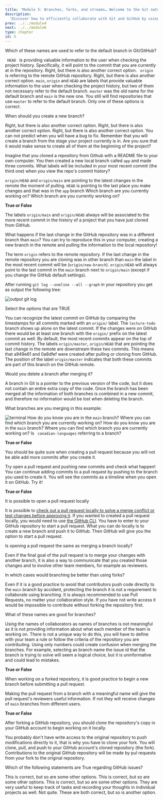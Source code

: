 ```yaml
---
title: 'Module 5: Branches, forks, and streams… Welcome to the Git nature walk!'
description:
  'Discover how to efficiently collaborate with Git and GitHub by using branches, forks ad pull requests.' 
prev: ../../module4
next: ../../module6
type: chapter
id: 5
---
```



<exercise id="0" title="Module Learning Outcomes" type="slides,video">

<slides source="module5/module5_00" shot="0" start="0:002" end="3:40">
</slides>

</exercise>

<exercise id="1" title="The role of branches" type="slides,video">

<slides source="module5/module5_01" shot="0" start="0:002" end="3:40">
</slides>

</exercise>

<exercise id='2' title="Be careful if you can't see the forest because of all the branches">

Which of these names are used to refer to the default branch in Git/GitHub?

<choice id = 1>
<opt text='<code>HEAD</code>'>
<code> HEAD </code> is providing valuable information to the user when checking the project history. Specifically, it will point to the commit that you are currently at in the repository.
</opt>
<opt text='<code>main</code>'>
Right, but there is also another correct option.
</opt>
<opt text='<code>origin</code>'>
<code> origin </code> is referring to the remote GitHub repository.
</opt>
<opt text='<code>master</code>'>
Right, but there is also another correct option.
</opt>
<opt text='The three first options are all correct'>
<code>main</code>, <code>origin</code> and <code>HEAD</code> are labels that provide valuable information to the user when checking the project history, but two of them not necessary refer to the default branch.
</opt>
<opt text='The second and fourth options are both correct' correct='true'>
<code>master</code> was the old name for the default branch and <code>main</code> is the new one. You still will find repositories that use <code>master</code> to refer to the default branch.
</opt>
<opt text='The two last options are both correct' >
Only one of these options is correct.
</opt>
</choice>

When should you create a new branch?

<choice id = 2>
<opt text='When you want to make a change that can break the code in the <code> main </code> branch'>
Right, but there is also another correct option.
</opt>
<opt text='You can create a branch when you decide to add a new feature, even if you later decide not to merge it'>
Right, but there is also another correct option.
</opt>
<opt text='You can create a branch to fix a bug, and then merge it to <code> main </code> '>
Right, but there is also another correct option.
</opt>
<opt text='It is the first thing you should do after you start a project. You open a branch for all the features you are planning to add to your code' >
You can not predict when you will have a bug to fix. 
</opt>
<opt text='All options are correct'>
Remember that you will create a branch from the stage your project currently is in. Are you sure that it would make sense to create all of them at the beginning of the project?   
</opt>
<opt text='The three first options are all correct' correct='true'>
</opt>
</choice>


Imagine that you cloned a repository from Github with a README file to your own computer. You then created a new local branch called <code>app</code> and made three commits. What labels will be included in your most recent commit (the third one) when you view the repo's commit history? 

<choice id = 3>
<opt text='<code>origin/HEAD</code> and <code>origin/main</code>'>
<code>origin/HEAD</code> and <code>origin/main</code> are pointing to the latest changes in the remote the moment of pulling.
</opt>
<opt text='<code>HEAD -> app</code> ' correct='true'>
<code>HEAD</code> is pointing to the last place you make changes and that was in the <code>app</code> branch
</opt>
<opt text='<code>main</code>'>
Which branch are you currently working on?
</opt>
<opt text=' <code>HEAD -> main</code>'>
Which branch are you currently working on?
</opt>
</choice>
</exercise>

<exercise id='3' title="What is the relationship between the branches?"  type='slides, video'>
<slides source='module5/module5_02' shot='0' start='3:42' end='4:35'> </slides>
</exercise>

<exercise id='4' title='How branches are related'>

**True or False**

The labels <code>origin/main</code> and <code>origin/HEAD</code> always will be associated to the more recent commit in the history of a project that you have just cloned from GitHub.

<choice id = 4>
<opt text='True'>
What happens if the last change in the GitHub repository was in a different branch than <code>main</code>? You can try to reproduce this in your computer, creating a new branch in the remote and pulling the information to the local repository!
</opt>
<opt text='False' correct='true'>

The term `origin` refers to the remote repository. If the last change in the remote repository you are cloning was in other branch than <code>main</code> the label in the most recent commit will be (<code>origin/new-branch</code>). <code>origin/HEAD</code> will always point to the last commit in the <code>main</code> branch next to <code>origin/main</code> (except if you change the GitHub default settings).

</opt>
</choice>

After running <code>git log --oneline --all --graph</code> in your repository you get as output the following tree:


<img src="/module5/module5-gitlog.png" alt="output git log"> 


Select the options that are TRUE

<choice id = 5>
<opt text='The most recent commit on GitHub was performed on the <code>lecture-todo</code> branch'>
You can recognize the latest commit on GitHub by comparing the timestamps for all commits marked with an <code>origin/</code> label.
</opt>
<opt text='There are changes to the <code>lecture-todo</code> branch that has not been pushed to GitHub yet ' correct='true'>
The <code>lecture-todo</code> branch shows up alone on the latest commit. If the changes were on GitHub there would be at least one branch with the <code>origin/</code> prefix on the latest commit as well.
</opt>
<opt text='The most recent local commit of this repository has associated the message "Update readme"' >
By default, the most recent commits appear on the top of commit history. 
</opt>
<opt text='The commits a949e61 and 0a8dfef exist only in your local computer' correct='true'>
The labels <code>origin/master</code>, <code>origin/HEAD</code> that are pointing the last change in the remote are downstream these two commits. This means that a949e61 and 0a8dfef were created after pulling or cloning from GitHub.
</opt>
<opt text='The commits 6e69947 and 0d5a6f7 exist both in your local computer and on GitHub' correct='true'>
The position of the label <code>origin/master</code> indicates that both these commits are part of this branch on the GitHub remote.
</opt>
</choice>
</exercise>

<exercise id='5' title="Merging branches"  type='slides, video'>
<slides source='module5/module5_03' shot='0' start='3:42' end='4:35'> </slides>
</exercise>

<exercise id='6' title='All roads merge to `main`'>


Would you delete a branch after merging it?

<choice id = 6>
<opt text='Yes, to avoid having extra copies of the code that you do not need anymore' >
A branch in Git is a pointer to the previous version of the code, but it does not contain an entire extra copy of the code. 
</opt>
<opt text='Yes, if I am not going to develop more on it' correct='true'>
</opt>
<opt text='No, I could be discarding important information' >
Once the branch has been merged all the information of both branches is combined in a new commit, and therefore no information would be lost when deleting the branch.
</opt>
</choice>

What branches are you merging in this example:


<img src="/module5/module5-terminal.png" alt="terminal"> 


<choice id = 7>
<opt text='the <code>app</code> branch with the <code>fix-app-slider</code> branch' correct='true'>
</opt>
<opt text='the <code>app</code> branch with the <code>main</code> branch'>
How do you know you are in the <code>main</code> branch? Where you can find which branch you are currently working on?
</opt>
<opt text='the <code>fix-app-slider</code> branch with the <code>main</code> branch'>
How do you know you are in the <code>main</code> branch? Where you can find which branch you are currently working on?
</opt>
<opt text='the <code>canadian-languages</code> branch with the <code>app</code> branch'>
Is <code> canadian-languages</code>  referring to a branch? 
</opt>
</choice>
</exercise>

<exercise id='7' title='When merging branches goes social: opening pull requests'  type='slides, video'>
<slides source='module5/module5_04' shot='0' start='3:42' end='4:35'> </slides>
</exercise>

<exercise id='8' title='✍️ Practice: You are cordially invited to review my changes'>

**True or False**

You should be quite sure when creating a pull request because you will not be able add more commits after you create it.

<choice id = 8>
<opt text='True' >
Try open a pull request and pushing new commits and check what happen!
</opt>
<opt text='False' correct='true'>
You can continue adding commits to a pull request by pushing to the branch you used to create it. You will see the commits as a timeline when you open it on GitHub. Try it!
</opt>
</choice>

**True or False**  

It is possible to open a pull request locally

<choice id = 9>
<opt text='True' >
It is possible to <a href="https://docs.github.com/en/pull-requests/collaborating-with-pull-requests/reviewing-changes-in-pull-requests/checking-out-pull-requests-locally">check out a pull request locally to solve a merge conflict or test changes before approving it</a>. If you wanted to created a pull request locally, you would need to use <a href="https://cli.github.com/"> the GitHub CLI</a>.
</opt>
<opt text='False' correct='true'>
You have to enter to your GitHub repository to start a pull request. What you can do locally is to create a new branch and push it to GitHub. Then GitHub will give you the option to start a pull request.
</opt>
</choice>

Is opening a pull request the same as merging a branch locally?

<choice id = 10>
<opt text='Yes, it is the same, you are just merging branches, either using the GitHub UI or your local interface' >
Even if the final goal of the pull request is to merge your changes with another branch, it is also a way to communicate that you created those changes and to involve other team members, for example as reviewers.
</opt>
<opt text='You open a pull request to merge branches when you want to involve your collaborators' correct='true'>
</opt>
</choice>
</exercise>

<exercise id='9' title='Collaborative GitHub workflows: Branching' type='slides, video'>
<slides source='module5/module5_05' shot='0' start='3:42' end='4:35'> </slides>
</exercise>

<exercise id='10' title='Branching out'>

In which cases would branching be better than using forks?

<choice id = 11>
<opt text='The owner of the repository have set branch protection rules to the <code>main</code>  branch'>
Even if it is a good practice to avoid that contributors push code directly to the <code>main</code> branch by accident, protecting the branch it is not a requirement to collaborate using branching. 
</opt>
<opt text='You want to work with Pull Requests' >
It is always recommended to use Pull Requests, no matter your collaboration style.
</opt>
<opt text='You have write access to the repository' correct='true'>
If you have not write access it would be impossible to contribute without forking the repository first.
</opt>
</choice>

What of these names are good for branches?

<choice id = 12>
<opt text='arman, florencia, joel'>
Using the names of collaborators as names of branches is not meaningful as it is not providing information about what each member of the team is working on.
</opt>
<opt text='fix-dockerfile, feature-testing, feature-app-modules' correct='true'>
There is not a unique way to do this, you will have to define with your team a rule or follow the criteria of the repository you are contributing.
</opt>
<opt text='1616789, 1235348, 1555684' >
Using only numbers could create confusion when merging the branches. For example, selecting as branch name the issue id that the branch is trying to solve will seem a logical choice, but it is uninformative and could lead to mistakes.
</opt>
</choice>
</exercise>

<exercise id='11' title='Collaborative GitHub workflows: Forking' type='slides, video'>
<slides source='module5/module5_06' shot='0' start='3:42' end='4:35'> </slides>
</exercise>

<exercise id='12' title='Forking your repository'>

**True or False**

When working on a forked repository, it is good practice to begin a new branch before submitting a pull request.

<choice id = 13>
<opt text='True' correct='true' >
</opt>
<opt text='False'>
Making the pull request from a branch with a meaningful name will give the pull request's reviewers useful information. If not they will receive changes of <code>main</code> branches from different users.
</opt>
</choice>

**True or False**


After forking a GitHub repository, you should clone the repository's copy in your GitHub account to begin working on it locally. 

<choice id = 14>
<opt text='True'  correct='true'>
You probably don't have write access to the original repository to push modifications directly to it, that is why you have to clone your fork.
</opt>
<opt text='False'>
You will clone, pull, and push to your GitHub account's cloned repository (the fork). Contributions to the original GitHub repository will be made by pul requests from your fork to the original repository. 
</opt>
</choice>

Which of the following statements are True regarding GitHub issues?

<choice id = 15>
<opt text='They are effective at recording decisions that were made, problems that were identified and addressed, and all other communication surrounding the project.'>
This is correct, but so are some other options.
</opt>

<opt text='They are useful in both collaborative and your own private projects.'>
This is correct, but so are some other options.
</opt>

<opt text='You can use GitHub issues for project management to plan and track your work.'>
This is correct, but so are some other options.
</opt>

<opt text='They are only useful for collaborative projects.'>
They are very useful to keep track of tasks and recording your thoughts in individual projects as well.
</opt>

<opt text='All of the above options are correct'>
Not quite.
</opt>

<opt text='The first three options are all correct'>
</opt>

<opt text='The first two options are both correct'>
These are both correct, but so is another option.
</opt>

</choice>

</exercise>

<exercise id="13" title="What did we learn?" type="slides,video">

<slides source="module5/module5_end" shot="0" start="0:002" end="3:40">
</slides>

</exercise>
